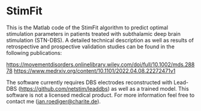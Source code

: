 # StimFit

This is the Matlab code of the StimFit algorithm to predict optimal stimulation parameters in patients treated with subthalamic deep brain stimulation (STN-DBS). A detailed technical description as well as results of retrospective and prospective validation studies can be found in the following publications:

https://movementdisorders.onlinelibrary.wiley.com/doi/full/10.1002/mds.28878
https://www.medrxiv.org/content/10.1101/2022.04.08.22272471v1

The software currently requires DBS electrodes reconstructed with Lead-DBS (https://github.com/netstim/leaddbs) as well as a trained model. This software is not a licensed medical product. For more information feel free to contact me (jan.roediger@charite.de). 
